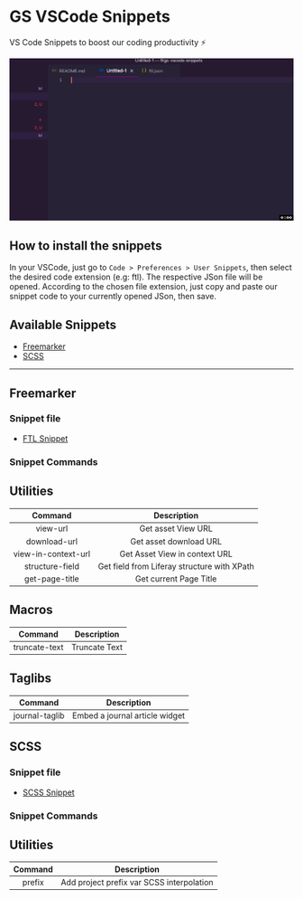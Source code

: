 # GS VSCode Snippets

VS Code Snippets to boost our coding productivity :zap:

![alt text](https://github.com/jordanamorais/lfrgs-vscode-snippets/blob/freemarker-snippets/snippets/img/vscode-snippets.gif "Vs Code Snippets")

## How to install the snippets

In your VSCode, just go to `Code > Preferences > User Snippets`, then select the desired code extension (e.g: ftl). 
The respective JSon file will be opened.
According to the chosen file extension, just copy and paste our snippet code to your currently opened JSon, then save.

## Available Snippets

* [Freemarker](#freemarker)
* [SCSS](#scss)

----

## Freemarker

### Snippet file

* [FTL Snippet](/snippets/ftl.json) 

### Snippet Commands

## Utilities

|       Command       |                 Description                 |
| :-----------------: | :-----------------------------------------: |
|      view-url       |             Get asset View URL              |
|    download-url     |           Get asset download URL            |
| view-in-context-url |        Get Asset View in context URL        |
|   structure-field   | Get field from Liferay structure with XPath |
|   get-page-title    |           Get current Page Title            |

## Macros

|    Command    |  Description  |
| :-----------: | :-----------: |
| truncate-text | Truncate Text |

## Taglibs

|    Command     |          Description           |
| :------------: | :----------------------------: |
| journal-taglib | Embed a journal article widget |

## SCSS

### Snippet file

* [SCSS Snippet](/snippets/scss.json) 

### Snippet Commands

## Utilities

| Command |                Description                |
| :-----: | :---------------------------------------: |
| prefix  | Add project prefix var SCSS interpolation |


